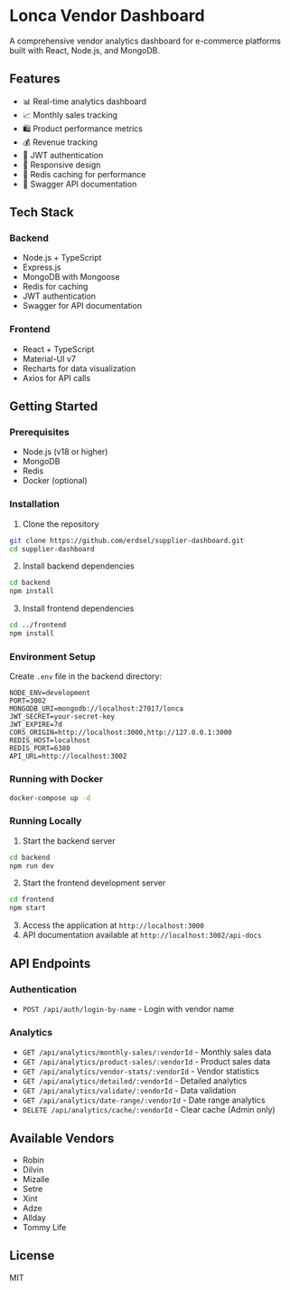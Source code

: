 # Lonca Vendor Dashboard

A comprehensive vendor analytics dashboard for e-commerce platforms built with React, Node.js, and MongoDB.

## Features

- 📊 Real-time analytics dashboard
- 📈 Monthly sales tracking
- 🛍️ Product performance metrics
- 💰 Revenue tracking
- 🔐 JWT authentication
- 📱 Responsive design
- 🚀 Redis caching for performance
- 📖 Swagger API documentation

## Tech Stack

### Backend
- Node.js + TypeScript
- Express.js
- MongoDB with Mongoose
- Redis for caching
- JWT authentication
- Swagger for API documentation

### Frontend
- React + TypeScript
- Material-UI v7
- Recharts for data visualization
- Axios for API calls

## Getting Started

### Prerequisites

- Node.js (v18 or higher)
- MongoDB
- Redis
- Docker (optional)

### Installation

1. Clone the repository
```bash
git clone https://github.com/erdsel/supplier-dashboard.git
cd supplier-dashboard
```

2. Install backend dependencies
```bash
cd backend
npm install
```

3. Install frontend dependencies
```bash
cd ../frontend
npm install
```

### Environment Setup

Create `.env` file in the backend directory:

```env
NODE_ENV=development
PORT=3002
MONGODB_URI=mongodb://localhost:27017/lonca
JWT_SECRET=your-secret-key
JWT_EXPIRE=7d
CORS_ORIGIN=http://localhost:3000,http://127.0.0.1:3000
REDIS_HOST=localhost
REDIS_PORT=6380
API_URL=http://localhost:3002
```

### Running with Docker

```bash
docker-compose up -d
```

### Running Locally

1. Start the backend server
```bash
cd backend
npm run dev
```

2. Start the frontend development server
```bash
cd frontend
npm start
```

3. Access the application at `http://localhost:3000`
4. API documentation available at `http://localhost:3002/api-docs`

## API Endpoints

### Authentication
- `POST /api/auth/login-by-name` - Login with vendor name

### Analytics
- `GET /api/analytics/monthly-sales/:vendorId` - Monthly sales data
- `GET /api/analytics/product-sales/:vendorId` - Product sales data
- `GET /api/analytics/vendor-stats/:vendorId` - Vendor statistics
- `GET /api/analytics/detailed/:vendorId` - Detailed analytics
- `GET /api/analytics/validate/:vendorId` - Data validation
- `GET /api/analytics/date-range/:vendorId` - Date range analytics
- `DELETE /api/analytics/cache/:vendorId` - Clear cache (Admin only)

## Available Vendors

- Robin
- Dilvin
- Mizalle
- Setre
- Xint
- Adze
- Allday
- Tommy Life

## License

MIT

